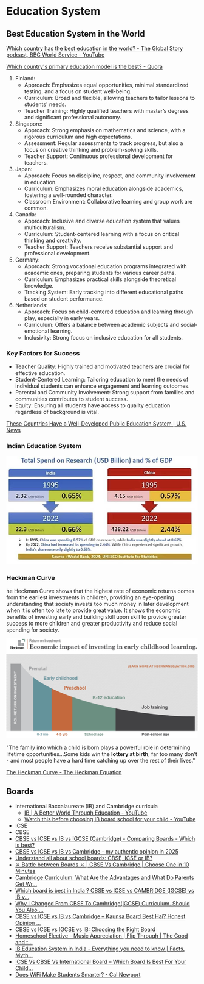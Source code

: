 # Education System

## Best Education System in the World

[Which country has the best education in the world? - The Global Story podcast, BBC World Service - YouTube](https://www.youtube.com/watch?v=liyn5xWvx44)

[Which country's primary education model is the best? - Quora](https://www.quora.com/Which-countrys-primary-education-model-is-the-best)

1. Finland:
    - Approach: Emphasizes equal opportunities, minimal standardized testing, and a focus on student well-being.
    - Curriculum: Broad and flexible, allowing teachers to tailor lessons to students' needs.
    - Teacher Training: Highly qualified teachers with master’s degrees and significant professional autonomy.
2. Singapore:
    - Approach: Strong emphasis on mathematics and science, with a rigorous curriculum and high expectations.
    - Assessment: Regular assessments to track progress, but also a focus on creative thinking and problem-solving skills.
    - Teacher Support: Continuous professional development for teachers.
3. Japan:
    - Approach: Focus on discipline, respect, and community involvement in education.
    - Curriculum: Emphasizes moral education alongside academics, fostering a well-rounded character.
    - Classroom Environment: Collaborative learning and group work are common.
4. Canada:
    - Approach: Inclusive and diverse education system that values multiculturalism.
    - Curriculum: Student-centered learning with a focus on critical thinking and creativity.
    - Teacher Support: Teachers receive substantial support and professional development.
5. Germany:
    - Approach: Strong vocational education programs integrated with academic ones, preparing students for various career paths.
    - Curriculum: Emphasizes practical skills alongside theoretical knowledge.
    - Tracking System: Early tracking into different educational paths based on student performance.
6. Netherlands:
    - Approach: Focus on child-centered education and learning through play, especially in early years.
    - Curriculum: Offers a balance between academic subjects and social-emotional learning.
    - Inclusivity: Strong focus on inclusive education for all students.

### Key Factors for Success

- Teacher Quality: Highly trained and motivated teachers are crucial for effective education.
- Student-Centered Learning: Tailoring education to meet the needs of individual students can enhance engagement and learning outcomes.
- Parental and Community Involvement: Strong support from families and communities contributes to student success.
- Equity: Ensuring all students have access to quality education regardless of background is vital.

[These Countries Have a Well-Developed Public Education System | U.S. News](https://www.usnews.com/news/best-countries/rankings/well-developed-public-education-system)

### Indian Education System

![total-spend-on-research](../media/Screenshot%202024-12-12%20at%204.37.15%20PM.jpg)

### Heckman Curve

he Heckman Curve shows that the highest rate of economic returns comes from the earliest investments in children, providing an eye-opening understanding that society invests too much money in later development when it is often too late to provide great value. It shows the economic benefits of investing early and building skill upon skill to provide greater success to more children and greater productivity and reduce social spending for society.

![Heckman Curve](../media/Screenshot%202025-06-07%20at%205.49.43%20PM.jpg)

"The family into which a child is born plays a powerful role in determining lifetime opportunities...Some kids win the **lottery at birth**, far too many don't - and most people have a hard time catching up over the rest of their lives."

[The Heckman Curve - The Heckman Equation](https://heckmanequation.org/resource/the-heckman-curve/)

## Boards

- International Baccalaureate (IB) and Cambridge curricula
	- [IB \| A Better World Through Education - YouTube](https://www.youtube.com/playlist?list=PLWBNztddOp2pbBlpVRDW5sXBDtLUZpCcS)
	- [Watch this before choosing IB board school for your child - YouTube](https://youtu.be/f1L_e4vOHZo)
- ICSE
- CBSE
- [CBSE vs ICSE vs IB vs IGCSE (Cambridge) - Comparing Boards - Which is best?](https://youtu.be/ymyDyusbcHI)
- [CBSE vs ICSE vs IB vs Cambridge - my authentic opinion in 2025](https://youtu.be/D4-wBzEBWCQ)
- [Understand all about school boards: CBSE, ICSE or IB?](https://youtu.be/_oiv8i1S7Zw)
- [⚔️ Battle between Boards ⚔️ | CBSE Vs Cambridge | Choose One in 10 Minutes](https://youtu.be/l_abb9Cfa94)
- [Cambridge Curriculum: What Are the Advantages and What Do Parents Get Wr...](https://youtu.be/izwxTAJ7n1M)
- [Which board is best in India ? CBSE vs ICSE vs CAMBRIDGE (IGCSE) vs IB v...](https://youtu.be/TQ1CtDA_Sps)
- [Why I Changed From CBSE To Cambridge(IGCSE) Curriculum. Should You Also ...](https://youtu.be/S0G-8Z-EaWA)
- [CBSE vs ICSE vs IB vs Cambridge – Kaunsa Board Best Hai? Honest Opinion ...](https://youtu.be/K7WtmlY1_Bw)
- [CBSE vs ICSE vs IGCSE vs IB: Choosing the Right Board](https://youtu.be/EMP3WjnaHuw)
- [Homeschool Elective - Music Appreciation | Flip Through | The Good and t...](https://youtu.be/PBuDtF-71po)
- [IB Education System in India - Everything you need to know | Facts, Myth...](https://youtu.be/8OCTStvMQ6Q)
- [ICSE Vs CBSE Vs International Board – Which Board Is Best For Your Child...](https://youtu.be/-j6DVn-bOyE)
- [Does WiFi Make Students Smarter? - Cal Newport](https://calnewport.com/does-wifi-make-students-smarter/)

